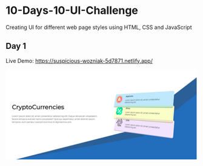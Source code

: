 # 10-Days-10-UI-Challenge
Creating UI for different web page styles using HTML, CSS and JavaScript

## Day 1 
Live Demo: https://suspicious-wozniak-5d7871.netlify.app/

<img src="CSS-Perspective/1.JPG"/>
